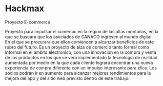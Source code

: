 # Hackmax
Proyecto E-commerce

Proyecto para impulsar el comercio en la region de las altas montañas, en la que se buscara que los asociados de CANACO ingresen al mundo digital. En el que se procurara 
que ellos comiencen a alcanzar beneficios de este rubro del futuro. Es un proyecto de alza de comercio tanto formal como informal en el ambito electronico, con una innovacion 
en la compra y venta de los productos en los que se vera implementado la tecnologia de realidad aumentada por medio en la que cada cliente lograra encontrar una nueva experiencia de compra diferente con un impulso interesante para ellos. Los socios podran ir en aumento para alcanzar mejores rendimientos para la mejora del app y del sitio web previsto dentro de este trabajo. 
